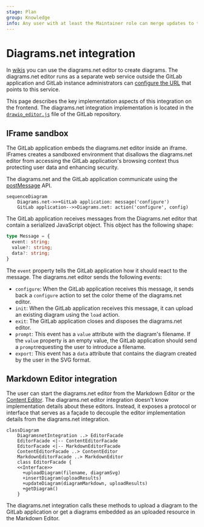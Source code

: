 ```yaml
---
stage: Plan
group: Knowledge
info: Any user with at least the Maintainer role can merge updates to this content. For details, see https://docs.gitlab.com/ee/development/development_processes.html#development-guidelines-review.
---
```


# Diagrams.net integration

In [wikis](../../user/markdown.md#diagramsnet-editor) you can use the diagrams.net editor to
create diagrams. The diagrams.net editor runs as a separate web service outside the GitLab
application and GitLab instance administrators can
[configure the URL](../../administration/integration/diagrams_net.md) that points to this service.

This page describes the key implementation aspects of this integration on the frontend. The diagrams.net
integration implementation is located in the
[`drawio_editor.js`](https://gitlab.com/gitlab-org/gitlab/-/blob/master/app/assets/javascripts/drawio/drawio_editor.js)
file of the GitLab repository.

## IFrame sandbox

The GitLab application embeds the diagrams.net editor inside an iframe. IFrames creates a
sandboxed environment that disallows the diagrams.net editor from accessing the GitLab
application's browsing context thus protecting user data and enhancing security.

The diagrams.net and the GitLab application communicate using the
[postMessage](https://developer.mozilla.org/en-US/docs/Web/API/Window/postMessage) API.

```mermaid
sequenceDiagram
    Diagrams.net->>+GitLab application: message('configure')
    GitLab application-->>Diagrams.net: action('configure', config)
```

The GitLab application receives messages from the Diagrams.net editor that
contain a serialized JavaScript object. This object has the following shape:

```typescript
type Message = {
  event: string;
  value?: string;
  data?: string;
}
```

The `event` property tells the GitLab application how it should
react to the message. The diagrams.net editor sends the following events:

- `configure`: When the GitLab application receives this message, it sends back
a `configure` action to set the color theme of the diagrams.net editor.
- `init`: When the GitLab application receives this message,
it can upload an existing diagram using the `load` action.
- `exit`: The GitLab application closes and disposes the
diagrams.net editor.
- `prompt`: This event has a `value` attribute with the
diagram's filename. If the `value` property is an empty value,
the GitLab application should send a `prompt`requesting the user to introduce a filename.
- `export`: This event has a `data` attribute that contains
the diagram created by the user in the SVG format.

## Markdown Editor integration

The user can start the diagrams.net editor from the Markdown
Editor or the [Content Editor](content_editor.md). The diagrams.net editor integration doesn't
know implementation details about these editors. Instead, it exposes a protocol or interface that serves
as a façade to decouple the editor implementation details from the diagrams.net integration.

```mermaid
classDiagram
    DiagramsnetIntegration ..> EditorFacade
    EditorFacade <|-- ContentEditorFacade
    EditorFacade <|-- MarkdownEditorFacade
    ContentEditorFacade ..> ContentEditor
    MarkdownEditorFacade ..> MarkdownEditor
    class EditorFacade {
    <<Interface>>
      +uploadDiagram(filename, diagramSvg)
      +insertDiagram(uploadResults)
      +updateDiagram(diagramMarkdown, uploadResults)
      +getDiagram()
    }
```

The diagrams.net integration calls these methods to upload a diagram to the GitLab
application or get a diagrams embedded as an uploaded resource in the Markdown Editor.
